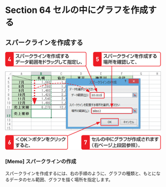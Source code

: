 # Section 64 セルの中にグラフを作成する

## スパークラインを作成する

![](002.png)

### [Memo] スパークラインの作成

スパークラインを作成するには、右の手順のように、グラフの種類と、もとになるデータのセル範囲、グラフを描く場所を指定します。
